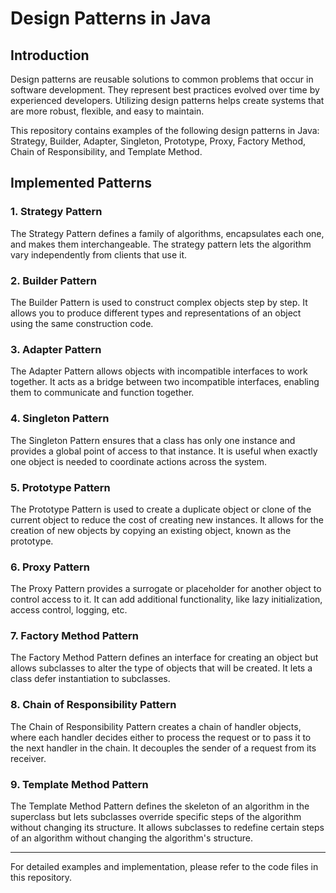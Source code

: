 
# Design Patterns in Java

## Introduction

Design patterns are reusable solutions to common problems that occur in software development. They represent best practices evolved over time by experienced developers. Utilizing design patterns helps create systems that are more robust, flexible, and easy to maintain.

This repository contains examples of the following design patterns in Java: Strategy, Builder, Adapter, Singleton, Prototype, Proxy, Factory Method, Chain of Responsibility, and Template Method.

## Implemented Patterns

### 1. Strategy Pattern

The Strategy Pattern defines a family of algorithms, encapsulates each one, and makes them interchangeable. The strategy pattern lets the algorithm vary independently from clients that use it.

### 2. Builder Pattern

The Builder Pattern is used to construct complex objects step by step. It allows you to produce different types and representations of an object using the same construction code.

### 3. Adapter Pattern

The Adapter Pattern allows objects with incompatible interfaces to work together. It acts as a bridge between two incompatible interfaces, enabling them to communicate and function together.

### 4. Singleton Pattern

The Singleton Pattern ensures that a class has only one instance and provides a global point of access to that instance. It is useful when exactly one object is needed to coordinate actions across the system.

### 5. Prototype Pattern

The Prototype Pattern is used to create a duplicate object or clone of the current object to reduce the cost of creating new instances. It allows for the creation of new objects by copying an existing object, known as the prototype.

### 6. Proxy Pattern

The Proxy Pattern provides a surrogate or placeholder for another object to control access to it. It can add additional functionality, like lazy initialization, access control, logging, etc.

### 7. Factory Method Pattern

The Factory Method Pattern defines an interface for creating an object but allows subclasses to alter the type of objects that will be created. It lets a class defer instantiation to subclasses.

### 8. Chain of Responsibility Pattern

The Chain of Responsibility Pattern creates a chain of handler objects, where each handler decides either to process the request or to pass it to the next handler in the chain. It decouples the sender of a request from its receiver.

### 9. Template Method Pattern

The Template Method Pattern defines the skeleton of an algorithm in the superclass but lets subclasses override specific steps of the algorithm without changing its structure. It allows subclasses to redefine certain steps of an algorithm without changing the algorithm's structure.

---

For detailed examples and implementation, please refer to the code files in this repository.